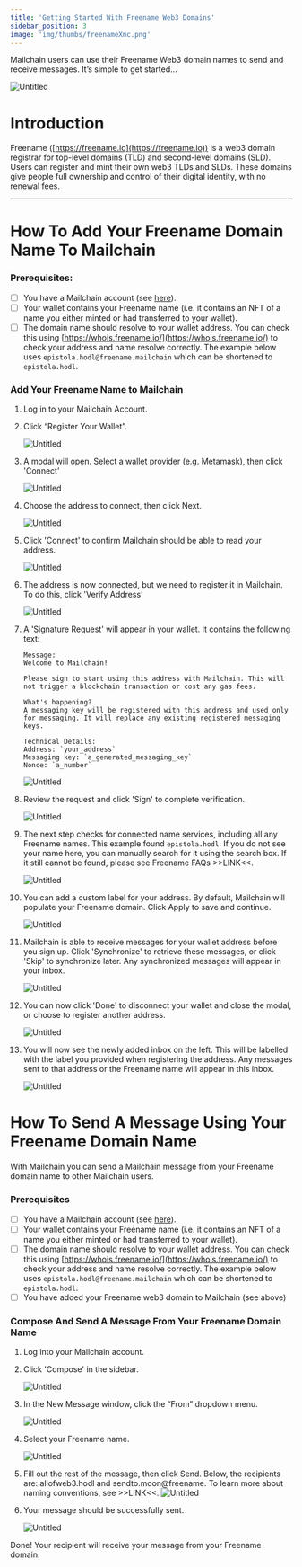 ```yaml
---
title: 'Getting Started With Freename Web3 Domains'
sidebar_position: 3
image: 'img/thumbs/freenameXmc.png'
---
```


Mailchain users can use their Freename Web3 domain names to send and receive messages. It’s simple to get started…

![Untitled](../img-freename/freename-0.png)

# Introduction

Freename ([https://freename.io](https://freename.io)) is a web3 domain registrar for top-level domains (TLD) and second-level domains (SLD). Users can register and mint their own web3 TLDs and SLDs. These domains give people full ownership and control of their digital identity, with no renewal fees.

---

# How To Add Your Freename Domain Name To Mailchain

### Prerequisites:

-   [ ] You have a Mailchain account (see [here](https://docs.mailchain.com/user/guides/getting-started/create-a-mailchain-account)).
-   [ ] Your wallet contains your Freename name (i.e. it contains an NFT of a name you either minted or had transferred to your wallet).
-   [ ] The domain name should resolve to your wallet address. You can check this using [https://whois.freename.io/](https://whois.freename.io/) to check your address and name resolve correctly.
        The example below uses `epistola.hodl@freename.mailchain` which can be shortened to `epistola.hodl`.

### Add Your Freename Name to Mailchain

1. Log in to your Mailchain Account.
2. Click “Register Your Wallet”.

    ![Untitled](../img-freename/freename-1.png)

3. A modal will open. Select a wallet provider (e.g. Metamask), then click 'Connect'

    ![Untitled](../img-freename/freename-2.png)

4. Choose the address to connect, then click Next.

    ![Untitled](../img-freename/freename-3.png)

5. Click 'Connect' to confirm Mailchain should be able to read your address.

    ![Untitled](../img-freename/freename-4.png)

6. The address is now connected, but we need to register it in Mailchain. To do this, click 'Verify Address'

    ![Untitled](../img-freename/freename-5.png)

7. A 'Signature Request' will appear in your wallet. It contains the following text:

    ```
    Message:
    Welcome to Mailchain!

    Please sign to start using this address with Mailchain. This will not trigger a blockchain transaction or cost any gas fees.

    What's happening?
    A messaging key will be registered with this address and used only for messaging. It will replace any existing registered messaging keys.

    Technical Details:
    Address: `your_address`
    Messaging key: `a_generated_messaging_key`
    Nonce: `a_number`

    ```

    ![Untitled](../img-freename/freename-6.png)

8. Review the request and click 'Sign' to complete verification.

    ![Untitled](../img-freename/freename-7.png)

9. The next step checks for connected name services, including all any Freename names. This example found `epistola.hodl`. If you do not see your name here, you can manually search for it using the search box. If it still cannot be found, please see Freename FAQs >>LINK<<.

    ![Untitled](../img-freename/freename-8.png)

10. You can add a custom label for your address. By default, Mailchain will populate your Freename domain. Click Apply to save and continue.

    ![Untitled](../img-freename/freename-9.png)

11. Mailchain is able to receive messages for your wallet address before you sign up. Click 'Synchronize' to retrieve these messages, or click 'Skip' to synchronize later. Any synchronized messages will appear in your inbox.

    ![Untitled](../img-freename/freename-10.png)

12. You can now click 'Done' to disconnect your wallet and close the modal, or choose to register another address.

    ![Untitled](../img-freename/freename-11.png)

13. You will now see the newly added inbox on the left. This will be labelled with the label you provided when registering the address. Any messages sent to that address or the Freename name will appear in this inbox.

    ![Untitled](../img-freename/freename-12.png)

# How To Send A Message Using Your Freename Domain Name

With Mailchain you can send a Mailchain message from your Freename domain name to other Mailchain users.

### Prerequisites

-   [ ] You have a Mailchain account (see [here](https://docs.mailchain.com/user/guides/getting-started/create-a-mailchain-account)).
-   [ ] Your wallet contains your Freename name (i.e. it contains an NFT of a name you either minted or had transferred to your wallet).
-   [ ] The domain name should resolve to your wallet address. You can check this using [https://whois.freename.io/](https://whois.freename.io/) to check your address and name resolve correctly.
        The example below uses `epistola.hodl@freename.mailchain` which can be shortened to `epistola.hodl`.
-   [ ] You have added your Freename web3 domain to Mailchain (see above)

### Compose And Send A Message From Your Freename Domain Name

1.  Log into your Mailchain account.
2.  Click 'Compose' in the sidebar.

    ![Untitled](../img-freename/freename-13.png)

3.  In the New Message window, click the “From” dropdown menu.

    ![Untitled](../img-freename/freename-14.png)

4.  Select your Freename name.

    ![Untitled](../img-freename/freename-15.png)

5.  Fill out the rest of the message, then click Send.
    Below, the recipients are:
    allofweb3.hodl and sendto.moon@freename. To learn more about naming conventions, see >>LINK<<.
    ![Untitled](../img-freename/freename-16.png)
6.  Your message should be successfully sent.

    ![Untitled](../img-freename/freename-17.png)

Done! Your recipient will receive your message from your Freename domain.
